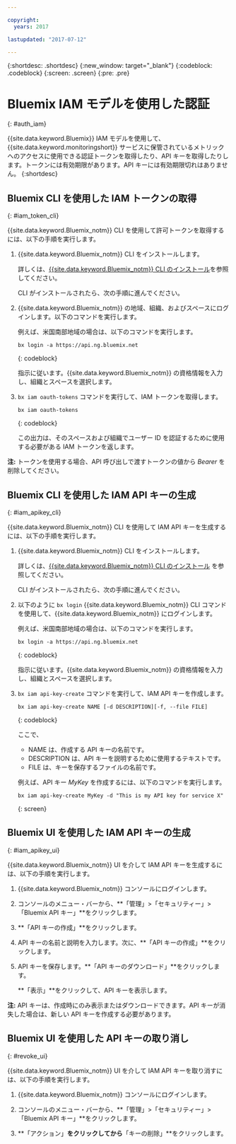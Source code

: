 ```yaml
---

copyright:
  years: 2017

lastupdated: "2017-07-12"

---
```



{:shortdesc: .shortdesc}
{:new_window: target="_blank"}
{:codeblock: .codeblock}
{:screen: .screen}
{:pre: .pre}


# Bluemix IAM モデルを使用した認証
{: #auth_iam}

{{site.data.keyword.Bluemix}} IAM モデルを使用して、{{site.data.keyword.monitoringshort}} サービスに保管されているメトリックへのアクセスに使用できる認証トークンを取得したり、API キーを取得したりします。トークンには有効期限があります。API キーには有効期限切れはありません。
{:shortdesc}


## Bluemix CLI を使用した IAM トークンの取得 
{: #iam_token_cli}

{{site.data.keyword.Bluemix_notm}} CLI を使用して許可トークンを取得するには、以下の手順を実行します。

1. {{site.data.keyword.Bluemix_notm}} CLI をインストールします。

   詳しくは、[{{site.data.keyword.Bluemix_notm}} CLI のインストール](/docs/services/cloud-monitoring/qa/cli_qa.html#cli_qa)を参照してください。
   
   CLI がインストールされたら、次の手順に進んでください。
    
2. {{site.data.keyword.Bluemix_notm}} の地域、組織、およびスペースにログインします。以下のコマンドを実行します。

    例えば、米国南部地域の場合は、以下のコマンドを実行します。
	
    ```
    bx login -a https://api.ng.bluemix.net
    ```
    {: codeblock}

    指示に従います。{{site.data.keyword.Bluemix_notm}} の資格情報を入力し、組織とスペースを選択します。
	
3. `bx iam oauth-tokens` コマンドを実行して、IAM トークンを取得します。

    ```
	bx iam oauth-tokens
	```
	{: codeblock}
	
	この出力は、そのスペースおよび組織でユーザー ID を認証するために使用する必要がある IAM トークンを返します。

**注:** トークンを使用する場合、API 呼び出しで渡すトークンの値から *Bearer* を削除してください。 		
		
## Bluemix CLI を使用した IAM API キーの生成
{: #iam_apikey_cli}

{{site.data.keyword.Bluemix_notm}} CLI を使用して IAM API キーを生成するには、以下の手順を実行します。

1. {{site.data.keyword.Bluemix_notm}} CLI をインストールします。

   詳しくは、[{{site.data.keyword.Bluemix_notm}} CLI のインストール](/docs/services/cloud-monitoring/qa/cli_qa.html#cli_qa) を参照してください。

   CLI がインストールされたら、次の手順に進んでください。
	
2. 以下のように `bx login` {{site.data.keyword.Bluemix_notm}} CLI コマンドを使用して、{{site.data.keyword.Bluemix_notm}} にログインします。

    例えば、米国南部地域の場合は、以下のコマンドを実行します。
	
    ```
    bx login -a https://api.ng.bluemix.net
    ```
    {: codeblock}

    指示に従います。{{site.data.keyword.Bluemix_notm}} の資格情報を入力し、組織とスペースを選択します。

3. `bx iam api-key-create` コマンドを実行して、IAM API キーを作成します。

    ```
    bx iam api-key-create NAME [-d DESCRIPTION][-f, --file FILE]
	```
	{: codeblock}
	
	ここで、
	
	* NAME は、作成する API キーの名前です。
	* DESCRIPTION は、API キーを説明するために使用するテキストです。
	* FILE は、キーを保存するファイルの名前です。
	
    例えば、API キー *MyKey* を作成するには、以下のコマンドを実行します。
	
	```
	bx iam api-key-create MyKey -d "This is my API key for service X" 
	```
	{: screen}
	
## Bluemix UI を使用した IAM API キーの生成
{: #iam_apikey_ui}

{{site.data.keyword.Bluemix_notm}} UI を介して IAM API キーを生成するには、以下の手順を実行します。

1. {{site.data.keyword.Bluemix_notm}} コンソールにログインします。

2. コンソールのメニュー・バーから、**「管理」>「セキュリティー」>「Bluemix API キー」**をクリックします。

3. **「API キーの作成」**をクリックします。

4. API キーの名前と説明を入力します。次に、**「API キーの作成」**をクリックします。

5. API キーを保存します。**「API キーのダウンロード」**をクリックします。

    **「表示」**をクリックして、API キーを表示します。

**注:** API キーは、作成時にのみ表示またはダウンロードできます。API キーが消失した場合は、新しい API キーを作成する必要があります。


	

	
## Bluemix UI を使用した API キーの取り消し
{: #revoke_ui}
	
{{site.data.keyword.Bluemix_notm}} UI を介して IAM API キーを取り消すには、以下の手順を実行します。

1. {{site.data.keyword.Bluemix_notm}} コンソールにログインします。

2. コンソールのメニュー・バーから、**「管理」>「セキュリティー」>「Bluemix API キー」**をクリックします。

3. **「アクション」**をクリックしてから**「キーの削除」**をクリックします。





	

	
	
	
	
	
	

